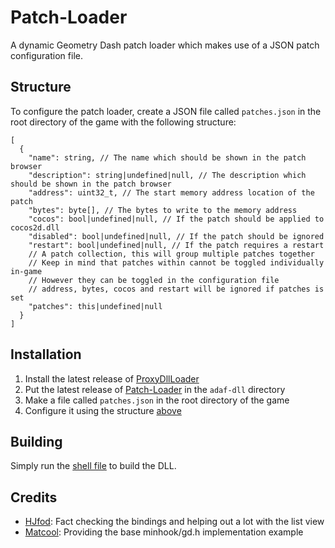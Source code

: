 # Patch-Loader

A dynamic Geometry Dash patch loader which makes use of a JSON patch configuration file.

## Structure

To configure the patch loader, create a JSON file called `patches.json` in the root directory of the game with the following structure:

```jsonc
[
  {
    "name": string, // The name which should be shown in the patch browser
    "description": string|undefined|null, // The description which should be shown in the patch browser
    "address": uint32_t, // The start memory address location of the patch
    "bytes": byte[], // The bytes to write to the memory address
    "cocos": bool|undefined|null, // If the patch should be applied to cocos2d.dll
    "disabled": bool|undefined|null, // If the patch should be ignored
    "restart": bool|undefined|null, // If the patch requires a restart
    // A patch collection, this will group multiple patches together
    // Keep in mind that patches within cannot be toggled individually in-game
    // However they can be toggled in the configuration file
    // address, bytes, cocos and restart will be ignored if patches is set
    "patches": this|undefined|null
  }
]
```

## Installation

1. Install the latest release of [ProxyDllLoader](https://github.com/adafcaefc/ProxyDllLoader/releases/latest)
2. Put the latest release of [Patch-Loader](https://github.com/GD-APTeam/Patch-Loader/releases/latest) in the `adaf-dll` directory
3. Make a file called `patches.json` in the root directory of the game
4. Configure it using the structure [above](#structure)

## Building

Simply run the [shell file](compile.sh) to build the DLL.

## Credits

- [HJfod](https://github.com/HJfod): Fact checking the bindings and helping out a lot with the list view
- [Matcool](https://github.com/matcool): Providing the base minhook/gd.h implementation example
